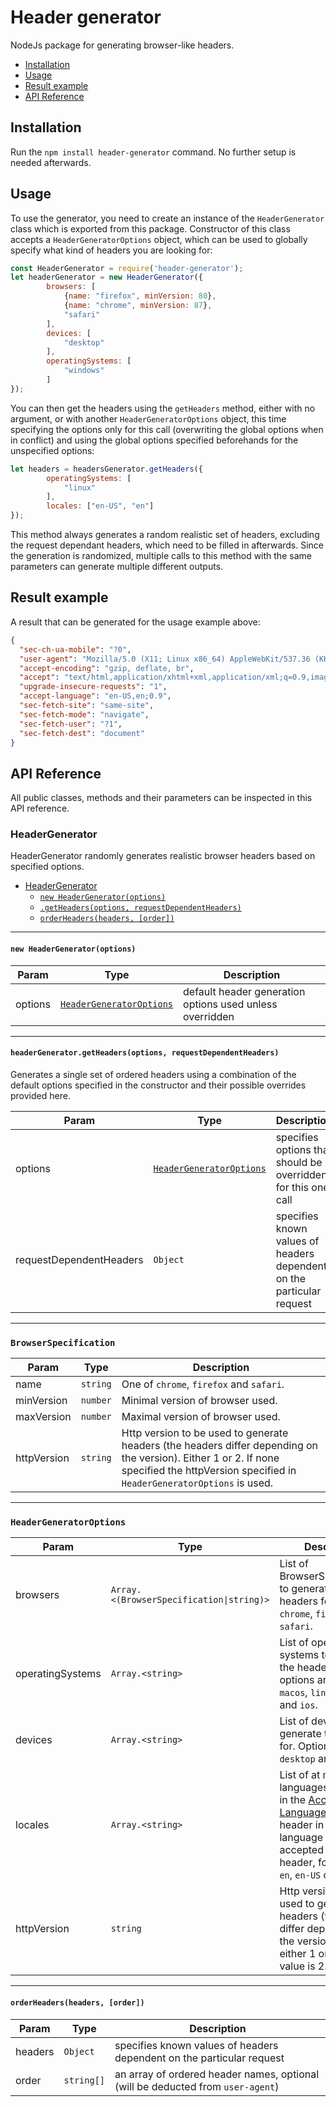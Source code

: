 # Header generator
NodeJs package for generating browser-like headers.

<!-- toc -->

- [Installation](#installation)
- [Usage](#usage)
- [Result example](#result-example)
- [API Reference](#api-reference)

<!-- tocstop -->

## Installation
Run the `npm install header-generator` command. No further setup is needed afterwards.
## Usage
To use the generator, you need to create an instance of the `HeaderGenerator` class which is exported from this package. Constructor of this class accepts a `HeaderGeneratorOptions` object, which can be used to globally specify what kind of headers you are looking for: 
```js
const HeaderGenerator = require('header-generator');
let headerGenerator = new HeaderGenerator({
        browsers: [
            {name: "firefox", minVersion: 80},
            {name: "chrome", minVersion: 87},
            "safari"
        ],
        devices: [
            "desktop"
        ],
        operatingSystems: [
            "windows"
        ]
});
```
You can then get the headers using the `getHeaders` method, either with no argument, or with another `HeaderGeneratorOptions` object, this time specifying the options only for this call (overwriting the global options when in conflict) and using the global options specified beforehands for the unspecified options:
```js
let headers = headersGenerator.getHeaders({
        operatingSystems: [
            "linux"
        ],
        locales: ["en-US", "en"]
});
```
This method always generates a random realistic set of headers, excluding the request dependant headers, which need to be filled in afterwards. Since the generation is randomized, multiple calls to this method with the same parameters can generate multiple different outputs.
## Result example
A result that can be generated for the usage example above:
```json
{
  "sec-ch-ua-mobile": "?0",
  "user-agent": "Mozilla/5.0 (X11; Linux x86_64) AppleWebKit/537.36 (KHTML, like Gecko) Chrome/89.0.4389.72 Safari/537.36",
  "accept-encoding": "gzip, deflate, br",
  "accept": "text/html,application/xhtml+xml,application/xml;q=0.9,image/avif,image/webp,image/apng,*/*;q=0.8,application/signed-exchange;v=b3;q=0.9",
  "upgrade-insecure-requests": "1",
  "accept-language": "en-US,en;0.9",
  "sec-fetch-site": "same-site",
  "sec-fetch-mode": "navigate",
  "sec-fetch-user": "?1",
  "sec-fetch-dest": "document"
}
```
## API Reference
All public classes, methods and their parameters can be inspected in this API reference.

<a name="HeaderGenerator"></a>

### HeaderGenerator
HeaderGenerator randomly generates realistic browser headers based on specified options.


* [HeaderGenerator](#HeaderGenerator)
    * [`new HeaderGenerator(options)`](#new_HeaderGenerator_new)
    * [`.getHeaders(options, requestDependentHeaders)`](#HeaderGenerator+getHeaders)
    * [`orderHeaders(headers, [order])`](#HeaderGenerator+orderHeaders)


* * *

<a name="new_HeaderGenerator_new"></a>

#### `new HeaderGenerator(options)`

| Param | Type | Description |
| --- | --- | --- |
| options | [<code>HeaderGeneratorOptions</code>](#HeaderGeneratorOptions) | default header generation options used unless overridden |


* * *

<a name="HeaderGenerator+getHeaders"></a>

#### `headerGenerator.getHeaders(options, requestDependentHeaders)`
Generates a single set of ordered headers using a combination of the default options specified in the constructor
and their possible overrides provided here.


| Param | Type | Description |
| --- | --- | --- |
| options | [<code>HeaderGeneratorOptions</code>](#HeaderGeneratorOptions) | specifies options that should be overridden for this one call |
| requestDependentHeaders | <code>Object</code> | specifies known values of headers dependent on the particular request |

* * *

<a name="BrowserSpecification"></a>

### `BrowserSpecification`

| Param | Type | Description |
| --- | --- | --- |
| name | <code>string</code> | One of `chrome`, `firefox` and `safari`. |
| minVersion | <code>number</code> | Minimal version of browser used. |
| maxVersion | <code>number</code> | Maximal version of browser used. |
| httpVersion | <code>string</code> | Http version to be used to generate headers (the headers differ depending on the version).  Either 1 or 2. If none specified the httpVersion specified in `HeaderGeneratorOptions` is used. |


* * *

<a name="HeaderGeneratorOptions"></a>

### `HeaderGeneratorOptions`

| Param | Type | Description |
| --- | --- | --- |
| browsers | <code>Array.&lt;(BrowserSpecification\|string)&gt;</code> | List of BrowserSpecifications to generate the headers for,  or one of `chrome`, `firefox` and `safari`. |
| operatingSystems | <code>Array.&lt;string&gt;</code> | List of operating systems to generate the headers for.  The options are `windows`, `macos`, `linux`, `android` and `ios`. |
| devices | <code>Array.&lt;string&gt;</code> | List of devices to generate the headers for. Options are `desktop` and `mobile`. |
| locales | <code>Array.&lt;string&gt;</code> | List of at most 10 languages to include in the  [Accept-Language](https://developer.mozilla.org/en-US/docs/Web/HTTP/Headers/Accept-Language) request header  in the language format accepted by that header, for example `en`, `en-US` or `de`. |
| httpVersion | <code>string</code> | Http version to be used to generate headers (the headers differ depending on the version).  Can be either 1 or 2. Default value is 2. |


* * *

<a name="HeaderGenerator+orderHeaders"></a>

#### `orderHeaders(headers, [order])`

| Param | Type | Description |
| --- | --- | --- |
| headers | <code>Object</code> | specifies known values of headers dependent on the particular request |
| order | <code>string[]</code> | an array of ordered header names, optional (will be deducted from `user-agent`) |
